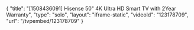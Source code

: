 {
    "title": "[1508436091] Hisense 50\" 4K Ultra HD Smart TV with 2Year Warranty",
    "type": "solo",
    "layout": "iframe-static",
    "videoId": "123178709",
    "url": "\/tvpembed\/123178709"
}